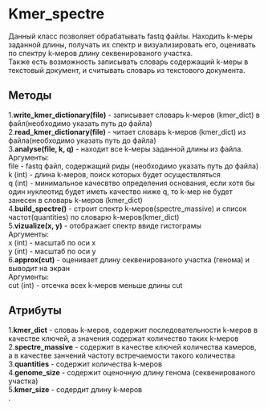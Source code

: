 # Kmer_spectre    
Данный класс позволяет обрабатывать fastq файлы. Находить k-меры заданной длины, получать их спектр и визуализировать его, оценивать по спектру k-меров длину секвенированого участка.  
Также есть возможность записывать словарь содержащий k-меры в текстовый документ, и считывать словарь из текстового документа.  
## Методы  
1.**write_kmer_dictionary(file)** - записывает словарь k-меров (kmer_dict) в файл(необходимо указать путь до файла)  
2.**read_kmer_dictionary(file)** - читает словарь k-меров (kmer_dict) из файла(необходимо указать путь до файла)  
3.**analyse(file, k, q)** - находит все k-меры заданной длины из файла.  
Аргументы:  
file - fastq файл, содержащий риды (необходимо указать путь до файла)  
k (int) - длина k-меров, поиск которых будет осуществляться  
q (int) - минимальное качесвтво определения основания, если хотя бы один нуклеотид будет иметь качество ниже q, то k-мер не будет занесен в словарь k-меров (kmer_dict)  
4.**build_spectre()** - строит спектр k-меров(spectre_massive) и список частот(quantities) по словарю k-меров(kmer_dict)  
5.**vizualize(x, y)** - отображает спектр ввиде гистограмы  
Аргументы:  
x (int) - масштаб по оси x  
y (int) - масштаб по оси y  
6.**approx(cut)** - оценивает длину секвенированого участка (генома) и выводит на экран  
Аргументы:  
cut (int) - отсечка всех k-меров меньше длины cut  
## Атрибуты  
1.**kmer_dict** - словаь k-меров, содержит последовательности k-меров в качестве ключей, а значения содержат количество таких k-меров  
2.**spectre_massive** - содержит в качестве ключей количества камеров, а в качестве занчений частоту встречаемости такого количества  
3.**quantities** - содержит количества k-меров  
4.**genome_size** - содержит оценочную длину генома (секвенированого участка)  
5.**kmer_size** - содердит длину k-меров  
.

